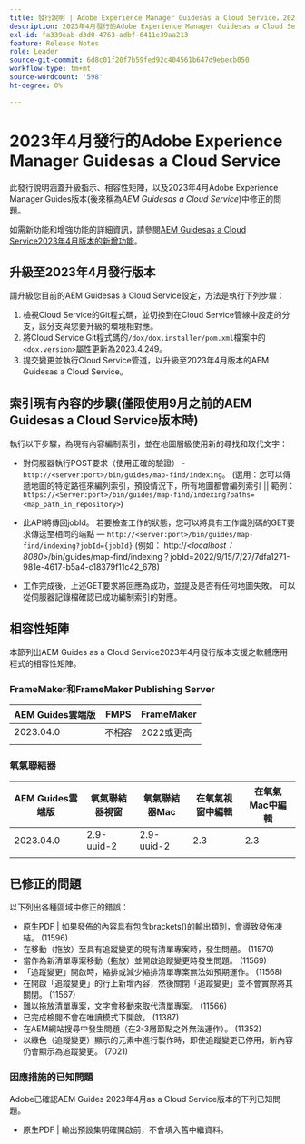 ```yaml
---
title: 發行說明 | Adobe Experience Manager Guidesas a Cloud Service，2023年4月發行
description: 2023年4月發行的Adobe Experience Manager Guidesas a Cloud Service
exl-id: fa339eab-d3d0-4763-adbf-6411e39aa213
feature: Release Notes
role: Leader
source-git-commit: 6d8c01f20f7b59fed92c404561b647d9ebecb050
workflow-type: tm+mt
source-wordcount: '598'
ht-degree: 0%

---
```


# 2023年4月發行的Adobe Experience Manager Guidesas a Cloud Service

此發行說明涵蓋升級指示、相容性矩陣，以及2023年4月Adobe Experience Manager Guides版本(後來稱為&#x200B;*AEM Guidesas a Cloud Service*)中修正的問題。

如需新功能和增強功能的詳細資訊，請參閱[AEM Guidesas a Cloud Service2023年4月版本的新增功能](whats-new-2023-4-0.md)。

## 升級至2023年4月發行版本

請升級您目前的AEM Guidesas a Cloud Service設定，方法是執行下列步驟：

1. 檢視Cloud Service的Git程式碼，並切換到在Cloud Service管線中設定的分支，該分支與您要升級的環境相對應。
2. 將Cloud Service Git程式碼的`/dox/dox.installer/pom.xml`檔案中的`<dox.version>`屬性更新為2023.4.249。
3. 提交變更並執行Cloud Service管道，以升級至2023年4月版本的AEM Guidesas a Cloud Service。

## 索引現有內容的步驟(僅限使用9月之前的AEM Guidesas a Cloud Service版本時)

執行以下步驟，為現有內容編制索引，並在地圖層級使用新的尋找和取代文字：

* 對伺服器執行POST要求（使用正確的驗證） - `http://<server:port>/bin/guides/map-find/indexing`。
(選用：您可以傳遞地圖的特定路徑來編列索引，預設情況下，所有地圖都會編列索引 || 範例： `https://<Server:port>/bin/guides/map-find/indexing?paths=<map_path_in_repository>`)

* 此API將傳回jobId。 若要檢查工作的狀態，您可以將具有工作識別碼的GET要求傳送至相同的端點 — `http://<server:port>/bin/guides/map-find/indexing?jobId={jobId}`
(例如： http://&lt;_localhost：8080_>/bin/guides/map-find/indexing？jobId=2022/9/15/7/27/7dfa1271-981e-4617-b5a4-c18379f11c42_678)

* 工作完成後，上述GET要求將回應為成功，並提及是否有任何地圖失敗。 可以從伺服器記錄檔確認已成功編制索引的對應。

## 相容性矩陣

本節列出AEM Guides as a Cloud Service2023年4月發行版本支援之軟體應用程式的相容性矩陣。

### FrameMaker和FrameMaker Publishing Server

| AEM Guides雲端版 | FMPS | FrameMaker |
| --- | --- | --- |
| 2023.04.0 | 不相容 | 2022或更高 |
| | | |


### 氧氣聯結器

| AEM Guides雲端版 | 氧氣聯結器視窗 | 氧氣聯結器Mac | 在氧氣視窗中編輯 | 在氧氣Mac中編輯 |
| --- | --- | --- | --- | --- |
| 2023.04.0 | 2.9-uuid-2 | 2.9-uuid-2 | 2.3 | 2.3 |
|  |  |  |  |



## 已修正的問題

以下列出各種區域中修正的錯誤：

* 原生PDF | 如果發佈的內容具有包含brackets()的輸出類別，會導致發佈凍結。 (11596)
* 在移動（拖放）至具有追蹤變更的現有清單專案時，發生問題。 (11570)
* 當作為新清單專案移動（拖放）並開啟追蹤變更時發生問題。 (11569)
* 「追蹤變更」開啟時，縮排或減少縮排清單專案無法如預期運作。 (11568)
* 在開啟「追蹤變更」的行上新增內容，然後關閉「追蹤變更」並不會實際將其關閉。 (11567)
* 難以拖放清單專案，文字會移動來取代清單專案。 (11566)
* 已完成檢閱不會在唯讀模式下開啟。 (11387)
* 在AEM網站搜尋中發生問題（在2-3層節點之外無法運作）。 (11352)
* 以綠色（追蹤變更）顯示的元素中進行製作時，即使追蹤變更已停用，新內容仍會顯示為追蹤變更。 (7021)

### 因應措施的已知問題

Adobe已確認AEM Guides 2023年4月as a Cloud Service版本的下列已知問題。

* 原生PDF | 輸出預設集明確開啟前，不會填入舊中繼資料。
